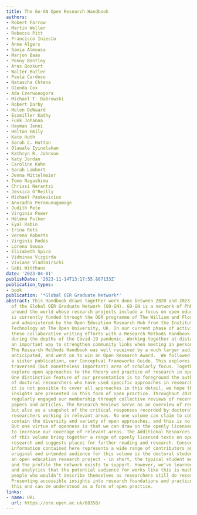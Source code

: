 ```yaml
---
title: The Go-GN Open Research Handbook
authors:
- Robert Farrow
- Martin Weller
- Rebecca Pitt
- Francisco Iniesto
- Anne Algers
- Samia Almousa
- Marjon Baas
- Penny Bentley
- Aras Bozkurt
- Walter Butler
- Paula Cardoso
- Natascha Chtena
- Glenda Cox
- Ada Czerwonogora
- Michael T. Dabrowski
- Robert Darby
- Helen DeWaard
- Essmiller Kathy
- Funk Johanna
- Hayman Jenni
- Helton Emily
- Kate Huth
- Sarah C. Hutton
- Olawale Iyinolakan
- Kathryn R. Johnson
- Katy Jordan
- Caroline Kuhn
- Sarah Lambert
- Jenna Mittelmeier
- Tomo Nagashima
- Chrissi Nerantzi
- Jessica O'Reilly
- Michael Paskevicius
- Anuradha Peramunugamage
- Judith Pete
- Virginia Power
- Hélène Pulker
- Eyal Rabin
- Irina Rets
- Verena Roberts
- Virginia Rodés
- Lorena Sousa
- Elizabeth Spica
- Vidminas Vizgirda
- Viviane Vladimirschi
- Gabi Witthaus
date: '2023-04-01'
publishDate: '2023-11-14T13:17:55.887133Z'
publication_types:
- book
publication: '*Global OER Graduate Network*'
abstract: This Handbook draws together work done between 2020 and 2023 by members
  of the Global OER Graduate Network (GO-GN). GO-GN is a network of PhD candidates
  around the world whose research projects include a focus on open education. GO-GN
  is currently funded through the OER programme of The William and Flora Hewlett Foundation
  and administered by the Open Education Research Hub from the Institute of Educational
  Technology at The Open University, UK. In our current phase of activity, we began
  these collaborative writing efforts with a Research Methods Handbook which was created
  during the depths of the Covid-19 pandemic. Working together at distance provided
  an important way to strengthen community links when meeting in person was not possible.
  The Research Methods Handbook was well received by a much larger audience than we
  anticipated, and went on to win an Open Research Award.  We followed this up with
  a sister publication, our Conceptual Frameworks Guide. This explores a less well
  traversed (but nonetheless important) area of scholarly focus. Together, these two
  explore open approaches to the theory and practice of research in open education.
  One distinctive feature of our presentation is to foreground the authentic experiences
  of doctoral researchers who have used specific approaches in researching open education.  While
  it is not possible to cover all approaches in this detail, we hope that important
  insights are presented in this form of open practice. Throughout 2020-2022 we also
  regularly engaged our membership through collective reviews of recently published
  papers and articles. The Research Reviews serve as an overview of recent research
  but also as a snapshot of the critical responses recorded by doctoral and post-doctoral
  researchers working in relevant areas. No one volume can claim to comprehensively
  contain the diversity and variety of open approaches, and this is no exception.
  But one virtue of openness is that we can draw on the openly licensed works of others
  to increase our coverage of relevant areas. The Additional Resources at the end
  of this volume bring together a range of openly licensed texts on open education
  research and suggests places for further reading and research. Consequently, the
  information contained here represents a wide range of contributors and collaborators.  The
  original and intended audience for this volume is the doctoral student working on
  an open education research project - in short, the typical student member of GO-GN
  and the profile the network exists to support. However, we’ve learned through feedback
  and analytics that the potential audience for works like this is much larger. Many
  people who wouldn’t describe themselves as researchers still do research and evaluation.
  Presenting accessible insights into research foundations and practices helps with
  this and can be understood as a form of open practice.
links:
- name: URL
  url: https://oro.open.ac.uk/88358/
---
```

